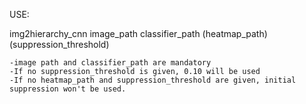 USE:

img2hierarchy_cnn image_path classifier_path (heatmap_path) (suppression_threshold)

	-image path and classifier_path are mandatory
	-If no suppression_threshold is given, 0.10 will be used
	-If no heatmap_path and suppression_threshold are given, initial suppression won't be used.
